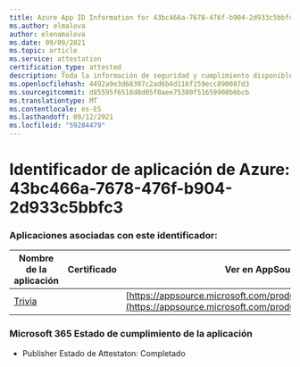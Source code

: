 ```yaml
---
title: Azure App ID Information for 43bc466a-7678-476f-b904-2d933c5bbfc3
ms.author: elmalova
author: elenamalova
ms.date: 09/09/2021
ms.topic: article
ms.service: attestation
certification_type: attested
description: Toda la información de seguridad y cumplimiento disponible para 43bc466a-7678-476f-b904-2d933c5bbfc3.
ms.openlocfilehash: 4492a9e3d68397c2ad6b4d116f159ecc890087d3
ms.sourcegitcommit: d85595f6518d8d05f0aee75380f51659908b6bcb
ms.translationtype: MT
ms.contentlocale: es-ES
ms.lasthandoff: 09/12/2021
ms.locfileid: "59284479"
---
```

# <a name="azure-app-id-43bc466a-7678-476f-b904-2d933c5bbfc3"></a>Identificador de aplicación de Azure: 43bc466a-7678-476f-b904-2d933c5bbfc3


### <a name="apps-associated-with-this-id"></a>Aplicaciones asociadas con este identificador:
| **Nombre de la aplicación** | **Certificado** | **Ver en AppSource** |
|--------------|---------------|-----------------------|
| [Trivia](https://docs.microsoft.com/microsoft-365-app-certification/forward/WA200001956) |  | [https://appsource.microsoft.com/product/office/WA200001956](https://appsource.microsoft.com/product/office/WA200001956) |

### <a name="microsoft-365-app-compliance-status"></a>Microsoft 365 Estado de cumplimiento de la aplicación
- Publisher Estado de Attestaton: Completado

